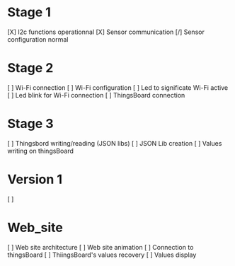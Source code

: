 # Stage 1

[X] I2c functions operationnal
[X] Sensor communication
[/] Sensor configuration normal

# Stage 2

[ ] Wi-Fi connection
[ ] Wi-Fi configuration
[ ] Led to significate Wi-Fi active
[ ] Led blink for Wi-Fi connection
[ ] ThingsBoard connection

# Stage 3

[ ] Thingsbord writing/reading (JSON libs)
[ ] JSON Lib creation
[ ] Values writing on thingsBoard

# Version 1

[ ]

# Web_site

[ ] Web site architecture
[ ] Web site animation
[ ] Connection to thingsBoard
[ ] ThiingsBoard's values recovery
[ ] Values display